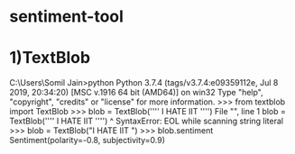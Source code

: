 # sentiment-tool


# 1)TextBlob
C:\Users\Somil Jain>python                                                                                                                                                                                         Python 3.7.4 (tags/v3.7.4:e09359112e, Jul  8 2019, 20:34:20) [MSC v.1916 64 bit (AMD64)] on win32                                                                                                                  Type "help", "copyright", "credits" or "license" for more information.                                                                                                                                             >>> from textblob import TextBlob                                                                                                                                                                                  >>> blob = TextBlob('''' I HATE IIT '''')                                                                                                                                                                            File "<stdin>", line 1                                                                                                                                                                                               blob = TextBlob('''' I HATE IIT '''')                                                                                                                                                                                                                  ^                                                                                                                                                                          SyntaxError: EOL while scanning string literal                                                                                                                                                                     >>> blob = TextBlob("I HATE IIT ")                                                                                                                                                                                 >>> blob.sentiment                                                                                                                                                                                                 Sentiment(polarity=-0.8, subjectivity=0.9) 
